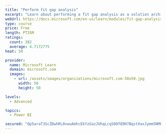 ```yaml
---
title: "Perform fit gap analysis"
excerpt: "Learn about performing a fit gap analysis as a solution architect for Dynamics 365 and Microsoft Power Platform."
webUrl: https://docs.microsoft.com/en-us/learn/modules/fit-gap-analysis/
type: course
price: Free
length: PT35M
ratings:
  count: 382
  average: 4.7172775
heat: 50

provider:
  name: Microsoft Learn
  domain: microsoft.com
  images:
    - url: /assets/images/organizations/microsoft.com-50x50.jpg
      width: 50
      height: 50

levels:
  - Advanced

topics:
  - Power BI

secured: "Op5araT3ScZDwhRL0vwuAmhcEkYzGazJUhqLcqS0OfQ9H7BqstXaxJymm5NMB/016o6BQGb8HiB8yVRrwe6vFt2HJ/UFMVooMKnUxtpQMMlhBXD5IkukZ42vv7R/2cINP95KmUVSH5RzgP/vPEEKsuOiO8Y59B1e9dUkovv+huReXz60Kl18qQ9X8vldPxJI58Sne50bkhkwL/Ft/0hx3x8gm0j7l0TG/eaNTDkgpUFbFzL9TKqiUZpohxOhSd6kBSl0u4fovHHr1HeeGXxxxHPZL2/umvN9JWP/ia/qgVljp3gEWwGK4zyvqZuCcZ4WBSOZVhFUgPkmLHMJi8C4Vo6vldcYLNgbWEpLkfh/Z4yMIlZ7f/8rZ2SUc/kzR5dHExE8vXSWe7OFpf34YZHAMhzrMRBc/Hei9zuNe0zBGf4=;8VGHlDiJKKf3zEn3iWJJ5w=="
---
```


